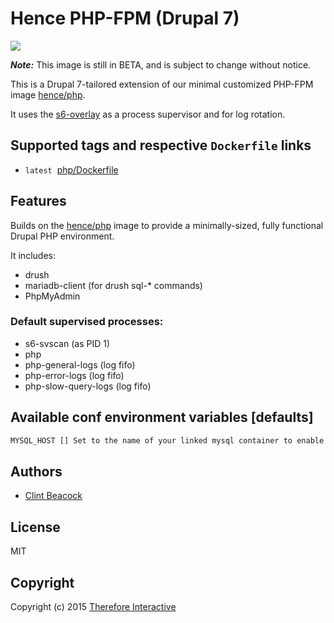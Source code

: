 # Hence PHP-FPM (Drupal 7)

[![](https://badge.imagelayers.io/hence/php-drupal7:latest.svg)](https://imagelayers.io/?images=hence/php-drupal7:latest 'Get your own badge on imagelayers.io')

__*Note:*__  This image is still in BETA, and is subject to change without notice.

This is a Drupal 7-tailored extension of our minimal customized PHP-FPM image [hence/php](https://hub.docker.com/r/hence/php/).

It uses the [s6-overlay](https://github.com/just-containers/s6-overlay) as a process supervisor and for log rotation.

## Supported tags and respective `Dockerfile` links
* `latest`&nbsp;&nbsp;[php/Dockerfile](https://github.com/hence-io/images/blob/master/php/Dockerfile)

## Features
Builds on the [hence/php](https://hub.docker.com/r/hence/php/) image to provide a minimally-sized, fully functional Drupal PHP environment.

It includes:
* drush
* mariadb-client (for drush sql-* commands)
* PhpMyAdmin

### Default supervised processes:
* s6-svscan (as PID 1)
* php
* php-general-logs (log fifo)
* php-error-logs (log fifo)
* php-slow-query-logs (log fifo)

## Available conf environment variables [defaults]
```bash
MYSQL_HOST [] Set to the name of your linked mysql container to enable PhpMyAdmin
```

## Authors
* [Clint Beacock](https://github.com/clintbeacock)

## License
MIT

## Copyright
Copyright (c) 2015 [Therefore Interactive](http://therefore.ca)
